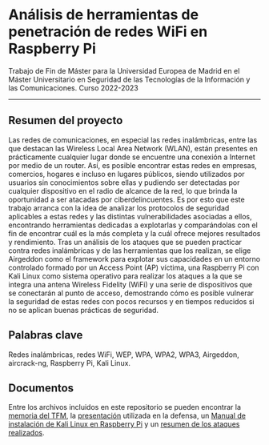 # Análisis de herramientas de penetración de redes WiFi en Raspberry Pi

Trabajo de Fin de Máster para la Universidad Europea de Madrid en el Máster Universitario en Seguridad de las Tecnologías de la Información y las Comunicaciones. Curso 2022-2023

---------------------------------------

## Resumen del proyecto

Las redes de comunicaciones, en especial las redes inalámbricas, entre las que destacan las Wireless Local Area Network (WLAN), están presentes en prácticamente cualquier lugar donde se
encuentre una conexión a Internet por medio de un router. Así, es posible encontrar estas redes en
empresas, comercios, hogares e incluso en lugares públicos, siendo utilizados por usuarios sin conocimientos sobre ellas y pudiendo ser detectadas por cualquier dispositivo en el radio de alcance de la red, lo que brinda la oportunidad a ser atacadas por ciberdelincuentes. Es por esto que este trabajo arranca con la idea de analizar los protocolos de seguridad aplicables a estas redes y las distintas vulnerabilidades asociadas a ellos, encontrando herramientas dedicadas a explotarlas y comparándolas con el fin de encontrar cuál es la más completa y la cuál ofrece mejores resultados y rendimiento. Tras un análisis de los ataques que se pueden practicar contra redes inalámbricas y de las herramientas que los realizan, se elige Airgeddon como el framework para explotar sus capacidades en un entorno controlado formado por un Access Point (AP) víctima, una Raspberry Pi con Kali Linux como sistema operativo para realizar los ataques a la que se integra una antena Wireless Fidelity (WiFi) y una serie de dispositivos que se conectarán al punto de acceso, demostrando cómo es posible vulnerar la seguridad de estas redes con pocos recursos y en tiempos reducidos si no se aplican buenas prácticas de seguridad.

## Palabras clave

Redes inalámbricas, redes WiFi, WEP, WPA, WPA2, WPA3, Airgeddon, aircrack-ng, Raspberry
Pi, Kali Linux.

## Documentos

Entre los archivos incluidos en este repositorio se pueden encontrar la [memoria del TFM](TFM_Gonzalo_Figueroa_del_Val.pdf), la [presentación](Defensa_TFM.pdf) utilizada en la defensa, un [Manual de instalación de Kali Linux en Raspberry Pi](manual_instalacion.md) y un [resumen de los ataques realizados](ataques.md).